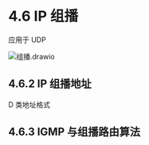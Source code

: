 # 4.6 IP 组播

应用于 UDP

![组播.drawio](https://csnotes.oss-cn-beijing.aliyuncs.com/photos/%E7%BB%84%E6%92%AD.drawio.png)

## 4.6.2 IP 组播地址

D 类地址格式

## 4.6.3 IGMP 与组播路由算法


